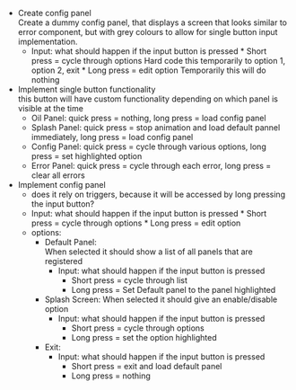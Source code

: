 * Create config panel  
Create a dummy config panel, that displays a screen that looks similar to error component, but with grey colours to allow for single button input implementation.
    * Input:
    what should happen if the input button is pressed
            * Short press = cycle through options
            Hard code this temporarily to option 1, option 2, exit
            * Long press = edit option
            Temporarily this will do nothing
* Implement single button functionality  
this button will have custom functionality depending on which panel is visible at the time
    * Oil Panel: quick press = nothing, long press = load config panel
    * Splash Panel: quick press = stop animation and load default pannel immediately, long press = load config panel
    * Config Panel: quick press = cycle through various options, long press = set highlighted option
    * Error Panel: quick press = cycle through each error, long press = clear all errors
* Implement config panel
    * does it rely on triggers, because it will be accessed by long pressing the input button?
    * Input:
    what should happen if the input button is pressed
            * Short press = cycle through options
            * Long press = edit option
    * options:
        * Default Panel:  
        When selected it should show a list of all panels that are registered
            * Input:
            what should happen if the input button is pressed
                * Short press = cycle through list
                * Long press = Set Default panel to the panel highlighted
        * Splash Screen:
        When selected it should give an enable/disable option
            * Input:
            what should happen if the input button is pressed
                * Short press = cycle through options
                * Long press = set the option highlighted
        * Exit:  
            * Input:
            what should happen if the input button is pressed
                * Short press = exit and load default panel
                * Long press = nothing